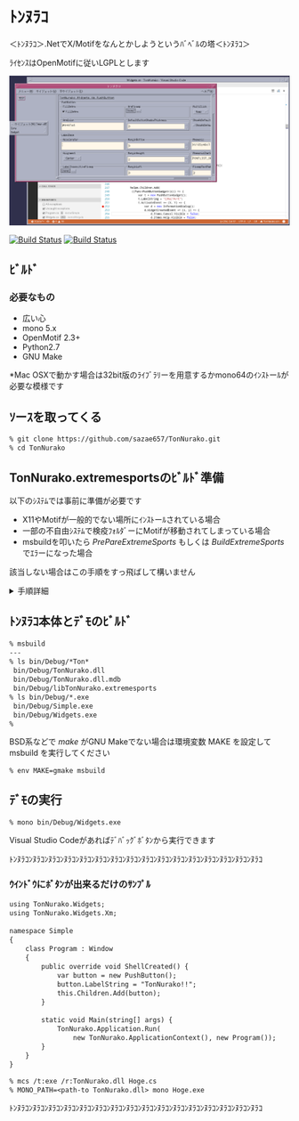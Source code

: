 ﻿# ﾄﾝﾇﾗｺ

＜ﾄﾝﾇﾗｺ＞.NetでX/Motifをなんとかしようというﾊﾞﾍﾞﾙの塔＜ﾄﾝﾇﾗｺ＞

ﾗｲｾﾝｽはOpenMotifに従いLGPLとします


![VSS](https://raw.githubusercontent.com/sazae657/TonNurako/master/ScreenShot.png)

[![Build Status](https://travis-ci.org/sazae657/TonNurako.svg?branch=master)](https://travis-ci.org/sazae657/TonNurako)
[![Build Status](https://img.shields.io/coverity/scan/14167.svg)](https://scan.coverity.com/projects/sazae657-tonnurako)

## ﾋﾞﾙﾄﾞ

### 必要なもの

* 広い心
* mono 5.x
* OpenMotif 2.3+
* Python2.7
* GNU Make

*Mac OSXで動かす場合は32bit版のﾗｲﾌﾞﾗﾘーを用意するかmono64のｲﾝｽﾄーﾙが必要な模様です

## ｿーｽを取ってくる
```
% git clone https://github.com/sazae657/TonNurako.git
% cd TonNurako
```

## TonNurako.extremesportsのﾋﾞﾙﾄﾞ準備

以下のｼｽﾃﾑでは事前に準備が必要です

* X11やMotifが一般的でない場所にｲﾝｽﾄーﾙされている場合
* 一部の不自由ｼｽﾃﾑで検疫ﾌｫﾙﾀﾞーにMotifが移動されてしまっている場合
* msbuildを叩いたら *PrePareExtremeSports* もしくは *BuildExtremeSports* でｴﾗーになった場合

該当しない場合はこの手順をすっ飛ばして構いません
<details>
<summary>手順詳細</summary>
1. 依存ﾗｲﾌﾞﾗﾘーを自動検索させる場合
    TonNurako/TonNurakoExで *make audio* を叩いてください

    *AUDIO OK*と表示されれば成功です
    ```
    % make audio
    (中略)
    -- AUDIO OK --
    %
    ```

1. ﾊﾟｽを指定する場合

    TonNurako/TonNurakoEx/Config.mp3 を TonNurako/TonNurakoEx/Site.mp3にｺﾋﾟーしてﾊﾟｽを調整してください
    ```
    % cd TonNurakoEx
    % cp -i Config.mp3 Site.mp3
    % dtpad Site.mp3
    ```

1. Config.mp3編集するのが面倒くさい場合

    TonNurako/TonNurakoEx/import.app フォルダー直下にX11とXmへのｼﾝﾎﾞﾘｯｸﾘﾝｸを作成してください

    ```
    # 例: Motifがｳｲﾙｽ並の扱いを受けて検疫ﾌｫﾙﾀﾞーに移動されてしまっている不自由ｼｽﾃﾑの場合

    % cd TonNurako/TonNurakoEx/import.app
    % ln -sv /Library/SystemMigration/History/Migration-{UUID}/QuarantineRoot/usr/include/X11 .
    % ln -sv /Library/SystemMigration/History/Migration-{UUID}/QuarantineRoot/usr/include/Xm .
    % ln -sv /Library/SystemMigration/History/Migration-{UUID}/QuarantineRoot/usr/lib .
    ```

ﾋﾞﾙﾄﾞ出来る事の確認
```
% make clean all
```
</details>

## ﾄﾝﾇﾗｺ本体とﾃﾞﾓのﾋﾞﾙﾄﾞ
```
% msbuild
---
% ls bin/Debug/*Ton*
 bin/Debug/TonNurako.dll
 bin/Debug/TonNurako.dll.mdb
 bin/Debug/libTonNurako.extremesports
% ls bin/Debug/*.exe
 bin/Debug/Simple.exe
 bin/Debug/Widgets.exe
%
```

BSD系などで *make* がGNU Makeでない場合は環境変数 MAKE を設定して msbuild を実行してください
```
% env MAKE=gmake msbuild
```


## ﾃﾞﾓの実行
```
% mono bin/Debug/Widgets.exe
```

Visual Studio Codeがあればﾃﾞﾊﾞｯｸﾞﾎﾞﾀﾝから実行できます

ﾄﾝﾇﾗｺﾝﾇﾗｺﾝﾇﾗｺﾝﾇﾗｺﾝﾇﾗｺﾝﾇﾗｺﾝﾇﾗｺﾝﾇﾗｺﾝﾇﾗｺﾝﾇﾗｺﾝﾇﾗｺﾝﾇﾗｺﾝﾇﾗｺﾝﾇﾗｺﾝﾇﾗｺﾝﾇﾗｺ

### ｳｲﾝﾄﾞｳにﾎﾞﾀﾝが出来るだけのｻﾝﾌﾟﾙ

```
using TonNurako.Widgets;
using TonNurako.Widgets.Xm;

namespace Simple
{
    class Program : Window
    {
        public override void ShellCreated() {
            var button = new PushButton();
            button.LabelString = "TonNurako!!";
            this.Children.Add(button);
        }

        static void Main(string[] args) {
            TonNurako.Application.Run(
                new TonNurako.ApplicationContext(), new Program());
        }
    }
}

```

```
% mcs /t:exe /r:TonNurako.dll Hoge.cs
% MONO_PATH=<path-to TonNurako.dll> mono Hoge.exe
```
ﾄﾝﾇﾗｺﾝﾇﾗｺﾝﾇﾗｺﾝﾇﾗｺﾝﾇﾗｺﾝﾇﾗｺﾝﾇﾗｺﾝﾇﾗｺﾝﾇﾗｺﾝﾇﾗｺﾝﾇﾗｺﾝﾇﾗｺﾝﾇﾗｺﾝﾇﾗｺﾝﾇﾗｺﾝﾇﾗｺ
